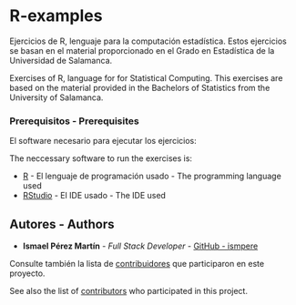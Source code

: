 # R-examples

Ejercicios de R, lenguaje para la computación estadística. Estos ejercicios se basan en el material proporcionado en el Grado en Estadística de la Universidad de Salamanca.

Exercises of R, language for for Statistical Computing. This exercises are based on the material provided in the Bachelors of Statistics from the University of Salamanca.

### Prerequisitos - Prerequisites

El software necesario para ejecutar los ejercicios:

The neccessary software to run the exercises is:

- [R](https://www.r-project.org/) - El lenguaje de programación usado - The programming language used
- [RStudio](https://rstudio.com/) - El IDE usado - The IDE used

## Autores - Authors

- **Ismael Pérez Martín** - _Full Stack Developer_ - [GitHub - ismpere](https://github.com/ismpere)

Consulte también la lista de [contribuidores](https://github.com/jesusinri/SAD/graphs/contributors) que participaron en este proyecto.

See also the list of [contributors](https://github.com/jesusinri/SAD/graphs/contributors) who participated in this project.

